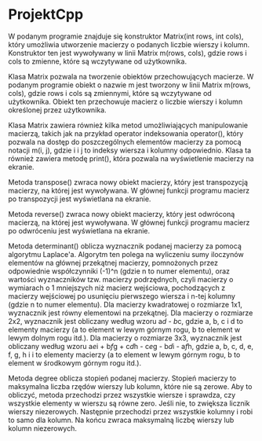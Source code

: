 # ProjektCpp
W podanym programie znajduje się konstruktor Matrix(int rows, int cols), który umożliwia utworzenie macierzy o podanych liczbie wierszy i kolumn. Konstruktor ten jest wywoływany w linii Matrix m(rows, cols), gdzie rows i cols to zmienne, które są wczytywane od użytkownika.

Klasa Matrix pozwala na tworzenie obiektów przechowujących macierze. W podanym programie obiekt o nazwie m jest tworzony w linii Matrix m(rows, cols), gdzie rows i cols są zmiennymi, które są wczytywane od użytkownika. Obiekt ten przechowuje macierz o liczbie wierszy i kolumn określonej przez użytkownika.

Klasa Matrix zawiera również kilka metod umożliwiających manipulowanie macierzą, takich jak na przykład operator indeksowania operator(), który pozwala na dostęp do poszczególnych elementów macierzy za pomocą notacji m(i, j), gdzie i i j to indeksy wiersza i kolumny odpowiednio. Klasa ta również zawiera metodę print(), która pozwala na wyświetlenie macierzy na ekranie.

Metoda transpose() zwraca nowy obiekt macierzy, który jest transpozycją macierzy, na której jest wywoływana. W głównej funkcji programu macierz po transpozycji jest wyświetlana na ekranie.

Metoda reverse() zwraca nowy obiekt macierzy, który jest odwróconą macierzą, na której jest wywoływana. W głównej funkcji programu macierz po odwróceniu jest wyświetlana na ekranie.

Metoda determinant() oblicza wyznacznik podanej macierzy za pomocą algorytmu Laplace'a. Algorytm ten polega na wyliczeniu sumy iloczynów elementów na głównej przekątnej macierzy, pomnożonych przez odpowiednie współczynniki (-1)^n (gdzie n to numer elementu), oraz wartości wyznaczników tzw. macierzy podrzędnych, czyli macierzy o wymiarach o 1 mniejszych niż macierz wejściowa, pochodzących z macierzy wejściowej po usunięciu pierwszego wiersza i n-tej kolumny (gdzie n to numer elementu).
Dla macierzy kwadratowej o rozmiarze 1x1, wyznacznik jest równy elementowi na przekątnej. Dla macierzy o rozmiarze 2x2, wyznacznik jest obliczany według wzoru a*d - b*c, gdzie a, b, c i d to elementy macierzy (a to element w lewym górnym rogu, b to element w lewym dolnym rogu itd.). Dla macierzy o rozmiarze 3x3, wyznacznik jest obliczany według wzoru a*e*i + b*f*g + c*d*h - c*e*g - b*d*i - a*f*h, gdzie a, b, c, d, e, f, g, h i i to elementy macierzy (a to element w lewym górnym rogu, b to element w środkowym górnym rogu itd.).

Metoda degree oblicza stopień podanej macierzy. Stopień macierzy to maksymalna liczba rzędów wierszy lub kolumn, które nie są zerowe. Aby to obliczyć, metoda przechodzi przez wszystkie wiersze i sprawdza, czy wszystkie elementy w wierszu są równe zero. Jeśli nie, to zwiększa licznik wierszy niezerowych. Następnie przechodzi przez wszystkie kolumny i robi to samo dla kolumn. Na końcu zwraca maksymalną liczbę wierszy lub kolumn niezerowych.